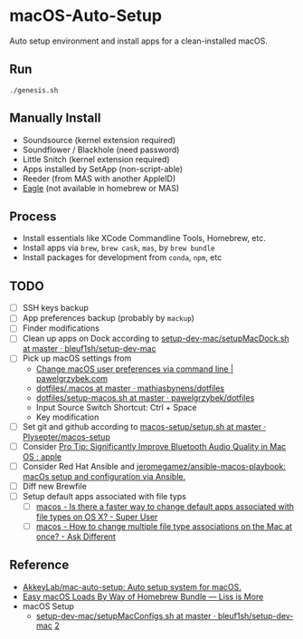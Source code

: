 # macOS-Auto-Setup

Auto setup environment and install apps for a clean-installed macOS.

## Run

``` shell
./genesis.sh
```

## Manually Install

- Soundsource (kernel extension required)
- Soundflower / Blackhole (need password)
- Little Snitch (kernel extension required)
- Apps installed by SetApp (non-script-able)
- Reeder (from MAS with another AppleID)
- [Eagle](https://eagle.cool) (not available in homebrew or MAS)

## Process

- Install essentials like XCode Commandline Tools, Homebrew, etc.
- Install apps via `brew`, `brew cask`, `mas`, by `brew bundle`
- Install packages for development from `conda`, `npm`, etc

## TODO

- [ ] SSH keys backup
- [ ] App preferences backup (probably by `mackup`)
- [ ] Finder modifications
- [ ] Clean up apps on Dock according to [setup-dev-mac/setupMacDock.sh at master · bleuf1sh/setup-dev-mac](https://github.com/bleuf1sh/setup-dev-mac/blob/master/setupMacDock.sh)
- [ ] Pick up macOS settings from 
  - [Change macOS user preferences via command line | pawelgrzybek.com](https://pawelgrzybek.com/change-macos-user-preferences-via-command-line/)
  - [dotfiles/.macos at master · mathiasbynens/dotfiles](https://github.com/mathiasbynens/dotfiles/blob/master/.macos)
  - [dotfiles/setup-macos.sh at master · pawelgrzybek/dotfiles](https://github.com/pawelgrzybek/dotfiles/blob/master/setup-macos.sh)
  - Input Source Switch Shortcut: Ctrl + Space
  - Key modification
- [ ] Set git and github according to [macos-setup/setup.sh at master · Plysepter/macos-setup](https://github.com/Plysepter/macos-setup/blob/be7afda5edda9946ef1eca6b725eea7496d23fbf/setup.sh#L145)
- [ ] Consider [Pro Tip: Significantly Improve Bluetooth Audio Quality in Mac OS : apple](https://www.reddit.com/r/apple/comments/5rfdj6/pro_tip_significantly_improve_bluetooth_audio/)
- [ ] Consider Red Hat Ansible and [jeromegamez/ansible-macos-playbook: macOs setup and configuration via Ansible.](https://github.com/jeromegamez/ansible-macos-playbook)
- [ ] Diff new Brewfile
- [ ] Setup default apps associated with file typs
  - [ ] [macos - Is there a faster way to change default apps associated with file types on OS X? - Super User](https://superuser.com/questions/305498/is-there-a-faster-way-to-change-default-apps-associated-with-file-types-on-os-x)
  - [ ] [macos - How to change multiple file type associations on the Mac at once? - Ask Different](https://apple.stackexchange.com/questions/322244/how-to-change-multiple-file-type-associations-on-the-mac-at-once)
## Reference
- [AkkeyLab/mac-auto-setup: Auto setup system for macOS.](https://github.com/AkkeyLab/mac-auto-setup)
- [Easy macOS Loads By Way of Homebrew Bundle — Liss is More](https://www.caseyliss.com/2019/10/8/brew-bundle)
- macOS Setup
	- [setup-dev-mac/setupMacConfigs.sh at master · bleuf1sh/setup-dev-mac](https://github.com/bleuf1sh/setup-dev-mac/blob/master/setupMacConfigs.sh) [2](https://github.com/Plysepter/macos-setup/blob/be7afda5edda9946ef1eca6b725eea7496d23fbf/setup.sh#L339)